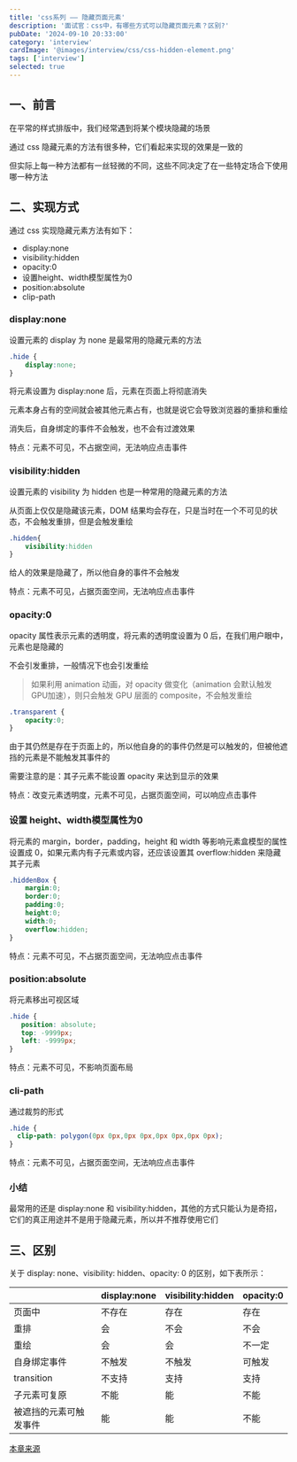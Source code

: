 ```yaml
---
title: 'css系列 —— 隐藏页面元素'
description: '面试官：css中，有哪些方式可以隐藏页面元素？区别?'
pubDate: '2024-09-10 20:33:00'
category: 'interview'
cardImage: '@images/interview/css/css-hidden-element.png'
tags: ['interview']
selected: true
---
```


## 一、前言

在平常的样式排版中，我们经常遇到将某个模块隐藏的场景

通过 css 隐藏元素的方法有很多种，它们看起来实现的效果是一致的

但实际上每一种方法都有一丝轻微的不同，这些不同决定了在一些特定场合下使用哪一种方法

## 二、实现方式

通过 css 实现隐藏元素方法有如下：

- display:none
- visibility:hidden
- opacity:0
- 设置height、width模型属性为0
- position:absolute
- clip-path

### display:none

设置元素的 display 为 none 是最常用的隐藏元素的方法

```css
.hide {
    display:none;
}
```

将元素设置为 display:none 后，元素在页面上将彻底消失

元素本身占有的空间就会被其他元素占有，也就是说它会导致浏览器的重排和重绘

消失后，自身绑定的事件不会触发，也不会有过渡效果

特点：元素不可见，不占据空间，无法响应点击事件

### visibility:hidden

设置元素的 visibility 为 hidden 也是一种常用的隐藏元素的方法

从页面上仅仅是隐藏该元素，DOM 结果均会存在，只是当时在一个不可见的状态，不会触发重排，但是会触发重绘

```css
.hidden{
    visibility:hidden
}
```

给人的效果是隐藏了，所以他自身的事件不会触发

特点：元素不可见，占据页面空间，无法响应点击事件

### opacity:0

opacity 属性表示元素的透明度，将元素的透明度设置为 0 后，在我们用户眼中，元素也是隐藏的

不会引发重排，一般情况下也会引发重绘

>如果利用 animation 动画，对 opacity 做变化（animation 会默认触发GPU加速），则只会触发 GPU 层面的 composite，不会触发重绘

```css
.transparent {
    opacity:0;
}
```

由于其仍然是存在于页面上的，所以他自身的的事件仍然是可以触发的，但被他遮挡的元素是不能触发其事件的

需要注意的是：其子元素不能设置 opacity 来达到显示的效果

特点：改变元素透明度，元素不可见，占据页面空间，可以响应点击事件

### 设置 height、width模型属性为0

将元素的 margin，border，padding，height 和 width 等影响元素盒模型的属性设置成 0，如果元素内有子元素或内容，还应该设置其 overflow:hidden 来隐藏其子元素

```css
.hiddenBox {
    margin:0;     
    border:0;
    padding:0;
    height:0;
    width:0;
    overflow:hidden;
}
```

特点：元素不可见，不占据页面空间，无法响应点击事件

### position:absolute

将元素移出可视区域

```css
.hide {
   position: absolute;
   top: -9999px;
   left: -9999px;
}
```

特点：元素不可见，不影响页面布局

### cli-path

通过裁剪的形式

```css
.hide {
  clip-path: polygon(0px 0px,0px 0px,0px 0px,0px 0px);
}
```

特点：元素不可见，占据页面空间，无法响应点击事件

### 小结

最常用的还是 display:none 和 visibility:hidden，其他的方式只能认为是奇招，它们的真正用途并不是用于隐藏元素，所以并不推荐使用它们

## 三、区别

关于 display: none、visibility: hidden、opacity: 0 的区别，如下表所示：

|                        | display:none | visibility:hidden | opacity:0 |
| ---------------------- | ------------ | ----------------- | --------- |
| 页面中                 | 不存在       | 存在              | 存在      |
| 重排                   | 会           | 不会              | 不会      |
| 重绘                   | 会           | 会                | 不一定    |
| 自身绑定事件           | 不触发       | 不触发            | 可触发    |
| transition             | 不支持       | 支持              | 支持      |
| 子元素可复原           | 不能         | 能                | 不能      |
| 被遮挡的元素可触发事件 | 能           | 能                | 不能      |

[本章来源](https://vue3js.cn/interview/css/hide_attributes.html)
